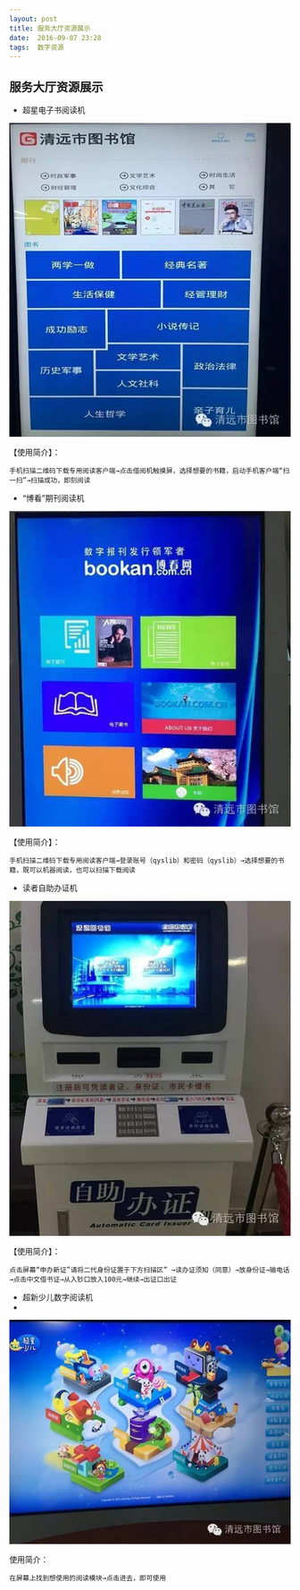 ```yaml
---
layout: post
title: 服务大厅资源展示
date:  2016-09-07 23:28
tags:  数字资源
---
```

## 服务大厅资源展示

- 超星电子书阅读机
<p><img src="/images/chaoxing.jpg"                                     small="0" /><br /></p>

【使用简介】：

    手机扫描二维码下载专用阅读客户端→点击借阅机触摸屏，选择想要的书籍，启动手机客户端“扫一扫”→扫描成功，即刻阅读

- “博看”期刊阅读机

<p><img src="/images/bokan.jpg"                                     small="0" /><br /></p>

【使用简介】：

    手机扫描二维码下载专用阅读客户端→登录账号（qyslib）和密码（qyslib）→选择想要的书籍，既可以机器阅读，也可以扫描下载阅读
- 读者自助办证机

<p><img src="/images/zizhu.jpg"                                     small="0" /><br /></p>


【使用简介】：

    点击屏幕“申办新证”请将二代身份证置于下方扫描区” →读办证须知（同意）→放身份证→输电话→点击中文借书证→从入钞口放入100元→继续→出证口出证

- 超新少儿数字阅读机
- 
<p><img src="/images/chaoshao.jpg"                                     small="0" /><br /></p>

使用简介：

    在屏幕上找到想使用的阅读模块→点击进去，即可使用




